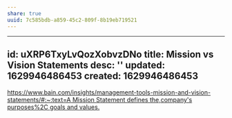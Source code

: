 ```yaml
---
share: true
uuid: 7c585bdb-a859-45c2-809f-8b19eb719521
---
```

---
id: uXRP6TxyLvQozXobvzDNo
title: Mission vs Vision Statements
desc: ''
updated: 1629946486453
created: 1629946486453
---

[https://www.bain.com/insights/management-tools-mission-and-vision-statements/#:~:text=A Mission Statement defines the,company's purposes%2C goals and values.](/undefined)
